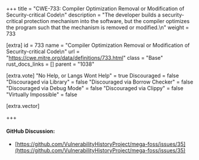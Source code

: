 +++
title = "CWE-733: Compiler Optimization Removal or Modification of Security-critical Code\n"
description = "The developer builds a security-critical protection mechanism into the software, but the compiler optimizes the program such that the mechanism is removed or modified.\n"
weight = 733

[extra]
id = 733
name = "Compiler Optimization Removal or Modification of Security-critical Code\n"
url = "https://cwe.mitre.org/data/definitions/733.html"
class = "Base"
rust_docs_links = []
parent = "1038"

[extra.vote]
"No Help, or Langs Wont Help" = true
Discouraged = false
"Discouraged via Library" = false
"Discouraged via Borrow Checker" = false
"Discouraged via Debug Mode" = false
"Discouraged via Clippy" = false
"Virtually Impossible" = false

[extra.vector]

+++

#### GitHub Discussion:
- [https://github.com/VulnerabilityHistoryProject/mega-foss/issues/35](https://github.com/VulnerabilityHistoryProject/mega-foss/issues/35)